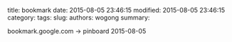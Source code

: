 title: bookmark
date: 2015-08-05 23:46:15
modified: 2015-08-05 23:46:15
category: 
tags: 
slug: 
authors: wogong
summary: 


bookmark.google.com -> pinboard 2015-08-05
